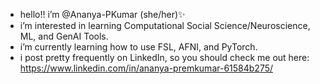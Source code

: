 - hello!! i’m @Ananya-PKumar (she/her)✨
- i’m interested in learning Computational Social Science/Neuroscience, ML, and GenAI Tools.
- i’m currently learning how to use FSL, AFNI, and PyTorch.
- i post pretty frequently on LinkedIn, so you should check me out here: https://www.linkedin.com/in/ananya-premkumar-61584b275/

<!---
Ananya-PKumar/Ananya-PKumar is a ✨ special ✨ repository because its `README.md` (this file) appears on your GitHub profile.
You can click the Preview link to take a look at your changes.
--->
